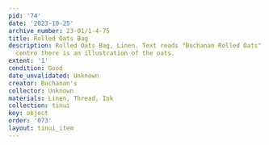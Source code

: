```yaml
---
pid: '74'
date: '2023-10-25'
archive_number: 23-01/1-4-75
title: Rolled Oats Bag
description: Rolled Oats Bag, Linen. Text reads "Buchanan Rolled Oats" and in the
  centre there is an illustration of the oats.
extent: '1'
condition: Good
date_unvalidated: Unknown
creator: Buchanan's
collector: Unknown
materials: Linen, Thread, Ink
collection: tinui
key: object
order: '073'
layout: tinui_item
---
```

